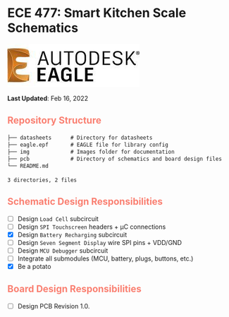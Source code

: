 # **ECE 477: Smart Kitchen Scale Schematics**

![EAGLE PCB Design Tool](img/eagle.jpg)

**Last Updated**: Feb 16, 2022

<h2 style="color: salmon" > <b> Repository Structure </b> </h2>

```
├── datasheets      # Directory for datasheets
├── eagle.epf       # EAGLE file for library config
├── img             # Images folder for documentation
├── pcb             # Directory of schematics and board design files
└── README.md       

3 directories, 2 files
```

<h2 style="color: salmon" > <b> Schematic Design Responsibilities </b> </h2>

- [ ] Design `Load Cell` subcircuit
- [ ] Design `SPI Touchscreen` headers + &mu;C connections
- [x] Design `Battery Recharging` subcircuit
- [ ] Design `Seven Segment Display` wire SPI pins + VDD/GND
- [ ] Design `MCU Debugger` subcircuit
- [ ] Integrate all submodules (MCU, battery, plugs, buttons, etc.)
- [x] Be a potato

<h2 style="color: salmon" > <b> Board Design Responsibilities </b> </h2>

- [ ] Design PCB Revision 1.0.
